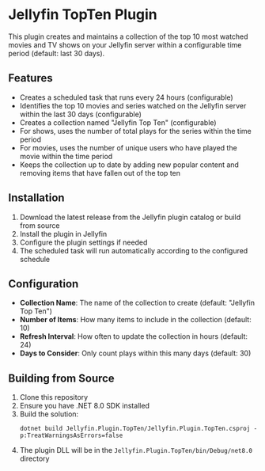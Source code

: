 # Jellyfin TopTen Plugin

This plugin creates and maintains a collection of the top 10 most watched movies and TV shows on your Jellyfin server within a configurable time period (default: last 30 days).

## Features

- Creates a scheduled task that runs every 24 hours (configurable)
- Identifies the top 10 movies and series watched on the Jellyfin server within the last 30 days (configurable)
- Creates a collection named "Jellyfin Top Ten" (configurable)
- For shows, uses the number of total plays for the series within the time period
- For movies, uses the number of unique users who have played the movie within the time period
- Keeps the collection up to date by adding new popular content and removing items that have fallen out of the top ten

## Installation

1. Download the latest release from the Jellyfin plugin catalog or build from source
2. Install the plugin in Jellyfin
3. Configure the plugin settings if needed
4. The scheduled task will run automatically according to the configured schedule

## Configuration

- **Collection Name**: The name of the collection to create (default: "Jellyfin Top Ten")
- **Number of Items**: How many items to include in the collection (default: 10)
- **Refresh Interval**: How often to update the collection in hours (default: 24)
- **Days to Consider**: Only count plays within this many days (default: 30)

## Building from Source

1. Clone this repository
2. Ensure you have .NET 8.0 SDK installed
3. Build the solution:
   ```
   dotnet build Jellyfin.Plugin.TopTen/Jellyfin.Plugin.TopTen.csproj -p:TreatWarningsAsErrors=false
   ```
4. The plugin DLL will be in the `Jellyfin.Plugin.TopTen/bin/Debug/net8.0` directory
